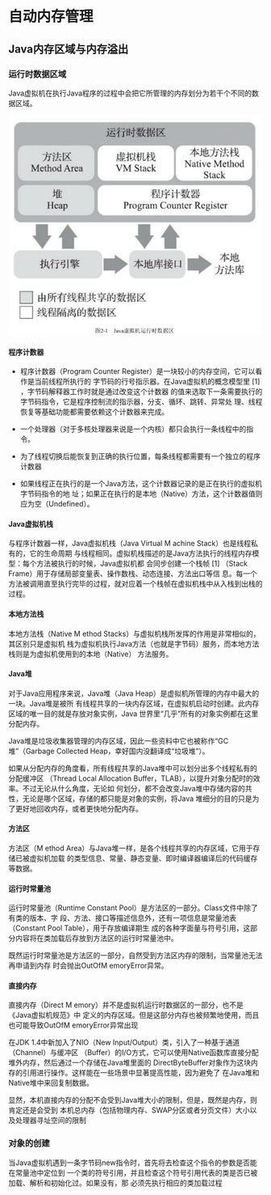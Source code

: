 # 自动内存管理

## Java内存区域与内存溢出

### 运行时数据区域

Java虚拟机在执行Java程序的过程中会把它所管理的内存划分为若干个不同的数据区域。

<img src="1.%E8%87%AA%E5%8A%A8%E5%86%85%E5%AD%98%E7%AE%A1%E7%90%86.assets/image-20210811190102424.png" alt="image-20210811190102424" style="zoom:80%;" />

#### 程序计数器

- 程序计数器（Program Counter Register）是一块较小的内存空间，它可以看作是当前线程所执行的
  字节码的行号指示器。在Java虚拟机的概念模型里 [1] ，字节码解释器工作时就是通过改变这个计数器
  的值来选取下一条需要执行的字节码指令，它是程序控制流的指示器，分支、循环、跳转、异常处
  理、线程恢复等基础功能都需要依赖这个计数器来完成。

- 一个处理器（对于多核处理器来说是一个内核）都只会执行一条线程中的指令。

- 为了线程切换后能恢复到正确的执行位置，每条线程都需要有一个独立的程序计数器
- 如果线程正在执行的是一个Java方法，这个计数器记录的是正在执行的虚拟机字节码指令的地
  址；如果正在执行的是本地（Native）方法，这个计数器值则应为空（Undefined）。

#### Java虚拟机栈

与程序计数器一样，Java虚拟机栈（Java Virtual M achine Stack）也是线程私有的，它的生命周期
与线程相同。虚拟机栈描述的是Java方法执行的线程内存模型：每个方法被执行的时候，Java虚拟机都
会同步创建一个栈帧 [1] （Stack Frame）用于存储局部变量表、操作数栈、动态连接、方法出口等信
息。每一个方法被调用直至执行完毕的过程，就对应着一个栈帧在虚拟机栈中从入栈到出栈的过程。

#### 本地方法栈

本地方法栈（Native M ethod Stacks）与虚拟机栈所发挥的作用是非常相似的，其区别只是虚拟机
栈为虚拟机执行Java方法（也就是字节码）服务，而本地方法栈则是为虚拟机使用到的本地（Native）
方法服务。

#### Java堆

对于Java应用程序来说，Java堆（Java Heap）是虚拟机所管理的内存中最大的一块。Java堆是被所
有线程共享的一块内存区域，在虚拟机启动时创建。此内存区域的唯一目的就是存放对象实例，Java
世界里“几乎”所有的对象实例都在这里分配内存。

Java堆是垃圾收集器管理的内存区域，因此一些资料中它也被称作“GC堆”（Garbage Collected
Heap，幸好国内没翻译成“垃圾堆”）。

如果从分配内存的角度看，所有线程共享的Java堆中可以划分出多个线程私有的分配缓冲区
（Thread Local Allocation Buffer，TLAB），以提升对象分配时的效率。不过无论从什么角度，无论如
何划分，都不会改变Java堆中存储内容的共性，无论是哪个区域，存储的都只能是对象的实例，将Java
堆细分的目的只是为了更好地回收内存，或者更快地分配内存。

#### 方法区

方法区（M ethod Area）与Java堆一样，是各个线程共享的内存区域，它用于存储已被虚拟机加载
的类型信息、常量、静态变量、即时编译器编译后的代码缓存等数据。

#### 运行时常量池

运行时常量池（Runtime Constant Pool）是方法区的一部分。Class文件中除了有类的版本、字
段、方法、接口等描述信息外，还有一项信息是常量池表（Constant Pool Table），用于存放编译期生
成的各种字面量与符号引用，这部分内容将在类加载后存放到方法区的运行时常量池中。

既然运行时常量池是方法区的一部分，自然受到方法区内存的限制，当常量池无法再申请到内存
时会抛出OutOfM emoryError异常。

#### 直接内存

直接内存（Direct M emory）并不是虚拟机运行时数据区的一部分，也不是《Java虚拟机规范》中
定义的内存区域。但是这部分内存也被频繁地使用，而且也可能导致OutOfM emoryError异常出现

在JDK 1.4中新加入了NIO（New Input/Output）类，引入了一种基于通道（Channel）与缓冲区
（Buffer）的I/O方式，它可以使用Native函数库直接分配堆外内存，然后通过一个存储在Java堆里面的
DirectByteBuffer对象作为这块内存的引用进行操作。这样能在一些场景中显著提高性能，因为避免了
在Java堆和Native堆中来回复制数据。

显然，本机直接内存的分配不会受到Java堆大小的限制，但是，既然是内存，则肯定还是会受到
本机总内存（包括物理内存、SWAP分区或者分页文件）大小以及处理器寻址空间的限制

### 对象的创建

当Java虚拟机遇到一条字节码new指令时，首先将去检查这个指令的参数是否能在常量池中定位到
一个类的符号引用，并且检查这个符号引用代表的类是否已被加载、解析和初始化过。如果没有，那
必须先执行相应的类加载过程